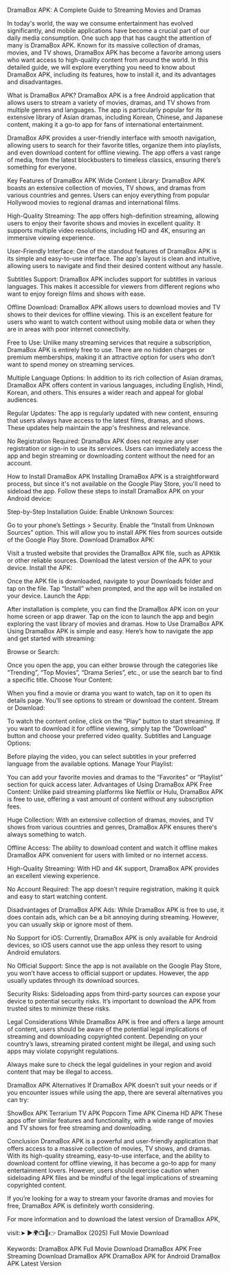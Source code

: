 DramaBox APK: A Complete Guide to Streaming Movies and Dramas

In today's world, the way we consume entertainment has evolved significantly, and mobile applications have become a crucial part of our daily media consumption. One such app that has caught the attention of many is DramaBox APK. Known for its massive collection of dramas, movies, and TV shows, DramaBox APK has become a favorite among users who want access to high-quality content from around the world. In this detailed guide, we will explore everything you need to know about DramaBox APK, including its features, how to install it, and its advantages and disadvantages.

What is DramaBox APK?
DramaBox APK is a free Android application that allows users to stream a variety of movies, dramas, and TV shows from multiple genres and languages. The app is particularly popular for its extensive library of Asian dramas, including Korean, Chinese, and Japanese content, making it a go-to app for fans of international entertainment.

DramaBox APK provides a user-friendly interface with smooth navigation, allowing users to search for their favorite titles, organize them into playlists, and even download content for offline viewing. The app offers a vast range of media, from the latest blockbusters to timeless classics, ensuring there’s something for everyone.

Key Features of DramaBox APK
Wide Content Library: DramaBox APK boasts an extensive collection of movies, TV shows, and dramas from various countries and genres. Users can enjoy everything from popular Hollywood movies to regional dramas and international films.

High-Quality Streaming: The app offers high-definition streaming, allowing users to enjoy their favorite shows and movies in excellent quality. It supports multiple video resolutions, including HD and 4K, ensuring an immersive viewing experience.

User-Friendly Interface: One of the standout features of DramaBox APK is its simple and easy-to-use interface. The app's layout is clean and intuitive, allowing users to navigate and find their desired content without any hassle.

Subtitles Support: DramaBox APK includes support for subtitles in various languages. This makes it accessible for viewers from different regions who want to enjoy foreign films and shows with ease.

Offline Download: DramaBox APK allows users to download movies and TV shows to their devices for offline viewing. This is an excellent feature for users who want to watch content without using mobile data or when they are in areas with poor internet connectivity.

Free to Use: Unlike many streaming services that require a subscription, DramaBox APK is entirely free to use. There are no hidden charges or premium memberships, making it an attractive option for users who don’t want to spend money on streaming services.

Multiple Language Options: In addition to its rich collection of Asian dramas, DramaBox APK offers content in various languages, including English, Hindi, Korean, and others. This ensures a wider reach and appeal for global audiences.

Regular Updates: The app is regularly updated with new content, ensuring that users always have access to the latest films, dramas, and shows. These updates help maintain the app's freshness and relevance.

No Registration Required: DramaBox APK does not require any user registration or sign-in to use its services. Users can immediately access the app and begin streaming or downloading content without the need for an account.

How to Install DramaBox APK
Installing DramaBox APK is a straightforward process, but since it's not available on the Google Play Store, you'll need to sideload the app. Follow these steps to install DramaBox APK on your Android device:

Step-by-Step Installation Guide:
Enable Unknown Sources:

Go to your phone’s Settings > Security.
Enable the “Install from Unknown Sources” option. This will allow you to install APK files from sources outside of the Google Play Store.
Download DramaBox APK:

Visit a trusted website that provides the DramaBox APK file, such as APKtik or other reliable sources.
Download the latest version of the APK to your device.
Install the APK:

Once the APK file is downloaded, navigate to your Downloads folder and tap on the file.
Tap “Install” when prompted, and the app will be installed on your device.
Launch the App:

After installation is complete, you can find the DramaBox APK icon on your home screen or app drawer.
Tap on the icon to launch the app and begin exploring the vast library of movies and dramas.
How to Use DramaBox APK
Using DramaBox APK is simple and easy. Here’s how to navigate the app and get started with streaming:

Browse or Search:

Once you open the app, you can either browse through the categories like “Trending”, “Top Movies”, “Drama Series”, etc., or use the search bar to find a specific title.
Choose Your Content:

When you find a movie or drama you want to watch, tap on it to open its details page. You’ll see options to stream or download the content.
Stream or Download:

To watch the content online, click on the “Play” button to start streaming. If you want to download it for offline viewing, simply tap the “Download” button and choose your preferred video quality.
Subtitles and Language Options:

Before playing the video, you can select subtitles in your preferred language from the available options.
Manage Your Playlist:

You can add your favorite movies and dramas to the “Favorites” or “Playlist” section for quick access later.
Advantages of Using DramaBox APK
Free Content: Unlike paid streaming platforms like Netflix or Hulu, DramaBox APK is free to use, offering a vast amount of content without any subscription fees.

Huge Collection: With an extensive collection of dramas, movies, and TV shows from various countries and genres, DramaBox APK ensures there's always something to watch.

Offline Access: The ability to download content and watch it offline makes DramaBox APK convenient for users with limited or no internet access.

High-Quality Streaming: With HD and 4K support, DramaBox APK provides an excellent viewing experience.

No Account Required: The app doesn’t require registration, making it quick and easy to start watching content.

Disadvantages of DramaBox APK
Ads: While DramaBox APK is free to use, it does contain ads, which can be a bit annoying during streaming. However, you can usually skip or ignore most of them.

No Support for iOS: Currently, DramaBox APK is only available for Android devices, so iOS users cannot use the app unless they resort to using Android emulators.

No Official Support: Since the app is not available on the Google Play Store, you won’t have access to official support or updates. However, the app usually updates through its download sources.

Security Risks: Sideloading apps from third-party sources can expose your device to potential security risks. It’s important to download the APK from trusted sites to minimize these risks.

Legal Considerations
While DramaBox APK is free and offers a large amount of content, users should be aware of the potential legal implications of streaming and downloading copyrighted content. Depending on your country’s laws, streaming pirated content might be illegal, and using such apps may violate copyright regulations.

Always make sure to check the legal guidelines in your region and avoid content that may be illegal to access.

DramaBox APK Alternatives
If DramaBox APK doesn’t suit your needs or if you encounter issues while using the app, there are several alternatives you can try:

ShowBox APK
Terrarium TV APK
Popcorn Time APK
Cinema HD APK
These apps offer similar features and functionality, with a wide range of movies and TV shows for free streaming and downloading.

Conclusion
DramaBox APK is a powerful and user-friendly application that offers access to a massive collection of movies, TV shows, and dramas. With its high-quality streaming, easy-to-use interface, and the ability to download content for offline viewing, it has become a go-to app for many entertainment lovers. However, users should exercise caution when sideloading APK files and be mindful of the legal implications of streaming copyrighted content.

If you’re looking for a way to stream your favorite dramas and movies for free, DramaBox APK is definitely worth considering.

For more information and to download the latest version of DramaBox APK, 

visit:➤ ►🌍📺📱👉 DramaBox (2025) Full Movie Download

Keywords:
DramaBox APK Full Movie Download
DramaBox APK Free Streaming
Download DramaBox APK
DramaBox APK for Android
DramaBox APK Latest Version
